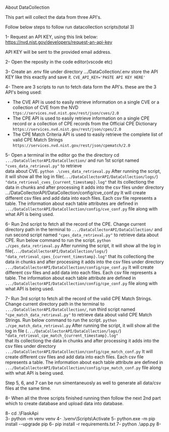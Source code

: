 About DataCollection

This part will collect the data from three API's.

Follow below steps to follow run datacollection scripts(total 3)


1- Request an API KEY, using this link below:
https://nvd.nist.gov/developers/request-an-api-key

API KEY will be sent to the provided email address.

2- Open the reposity in the code editor(vscode etc)

3- Create an .env file under directory .../DataCollection/.env
store the API KEY like this exactly and save it.
`CVE_API_KEY='PASTE API KEY HERE'`

4- There are 3 scripts to run to fetch data form the API's.
these are the 3 API's being used:
* The CVE API is used to easily retrieve information on a single CVE or a collection of CVE from the NVD
  `ttps://services.nvd.nist.gov/rest/json/cves/2.0`
* The CPE API is used to easily retrieve information on a single CPE record or a collection of CPE records from the Official CPE Dictionary
  `https://services.nvd.nist.gov/rest/json/cpes/2.0`
* The CPE Match Criteria API is used to easily retrieve the complete list of valid CPE Match Strings
  `https://services.nvd.nist.gov/rest/json/cpematch/2.0`

5- Open a terminal in the editor go the the directory cd `.../DataCollectorAPI/DataCollection/` and run 1st script named `"cves_data_retrieval.py"` to retrieve   
  data about CVE. `python .\cves_data_retrieval.py`
  After running the script, it will show all the log in file(`.../DataCollectorAPI/DataCollection/logs/`) `"data_retrieval_cves_{current_timestamp}.log"` that its    collectiong the data in chunks and after processing it adds into the csv files under directory .../DataCollectorAPI/DataCollection/config/cve_conf.py 
  It will create different csv files and add data into each files. Each csv file represents a table. 
  The information about each table attributes are defined in `.../DataCollectorAPI/DataCollection/config/cve_conf.py` file along with what API is being used.

6- Run 2nd script to fetch all the record of the CPE. Change current directory path in the terminal to `.../DataCollectorAPI/DataCollection/` and run second script named `"cpes_data_retrieval.py"` to retrieve data about CPE. Run below command to run the script.
  `python ./cpes_data_retrieval.py`
  After running the script, it will show all the log in file(`.../DataCollectorAPI/DataCollection/logs/`) `"data_retrieval_cpes_{current_timestamp}.log"` that its    collectiong the data in chunks and after processing it adds into the csv files under directory `.../DataCollectorAPI/DataCollection/config/cpe_conf.py` 
  It will create different csv files and add data into each files. Each csv file represents a table. 
  The information about each table attribute are defined in `.../DataCollectorAPI/DataCollection/config/cpe_conf.py` file along with what API is being used.
  
7- Run 3rd script to fetch all the record of the valid CPE Match Strings. Change current directory path in the terminal to `.../DataCollectorAPI/DataCollection/`, run third script named `"cpe_match_data_retrieval.py"` to retrieve data about valid CPE Match Strings. Run below command to run the script.
  `python ./cpe_match_data_retrieval.py`
  After running the script, it will show all the log in file (`.../DataCollectorAPI/DataCollection/logs/`) `"data_retrieval_cpe_match_{current_timestamp}.log"`     
  that its collectiong the data in chunks and after processing it adds into the csv files under directory 
  `.../DataCollectorAPI/DataCollection/config/cpe_match_conf.py` It will create different csv files and add data into each files. Each csv file represents a table. 
  The information about each table attribute are defined in `.../DataCollectorAPI/DataCollection/config/cpe_match_conf.py` file along with what API is being used.

Step 5, 6, and 7 can be run simentaneuosly as well to generate all data/csv files at the same time.

8- When all the three scripts finished running then follow the next 2nd part which to create database and upload data into database.

8- cd .\FlaskApi\
3- python -m venv venv
4- .\venv\Scripts\Activate
5- python.exe -m pip install --upgrade pip
6- pip install -r requirements.txt
7- python .\app.py
8- 
